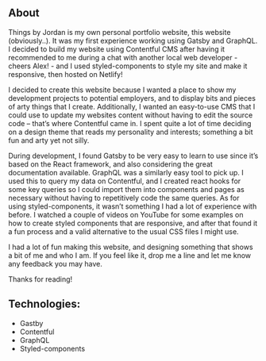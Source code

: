
## About
Things by Jordan is my own personal portfolio website, this website (obviously..). It was my first experience working using Gatsby and GraphQL. I decided to build my website using Contentful CMS after having it recommended to me during a chat with another local web developer - cheers Alex! - and I used styled-components to style my site and make it responsive, then hosted on Netlify!


I decided to create this website because I wanted a place to show my development projects to potential employers, and to display bits and pieces of arty things that I create. Additionally, I wanted an easy-to-use CMS that I could use to update my websites content without having to edit the source code – that’s where Contentful came in. I spent quite a lot of time deciding on a design theme that reads my personality and interests; something a bit fun and arty yet not silly.


During development, I found Gatsby to be very easy to learn to use since it’s based on the React framework, and also considering the great documentation available. GraphQL was a similarly easy tool to pick up. I used this to query my data on Contentful, and I created react hooks for some key queries so I could import them into components and pages as necessary without having to repetitively code the same queries. As for using styled-components, it wasn’t something I had a lot of experience with before. I watched a couple of videos on YouTube for some examples on how to create styled components that are responsive, and after that found it a fun process and a valid alternative to the usual CSS files I might use.


I had a lot of fun making this website, and designing something that shows a bit of me and who I am. If you feel like it, drop me a line and let me know any feedback you may have.


Thanks for reading!

## Technologies:
- Gastby
- Contentful
- GraphQL
- Styled-components
